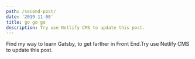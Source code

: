 ```yaml
---
path: /second-post/
date: '2019-11-08'
title: go go go
description: Try use Netlify CMS to update this post.
---
```


Find my way to learn Gatsby, to get farther in Front End.Try use Netlify CMS to update this post.
